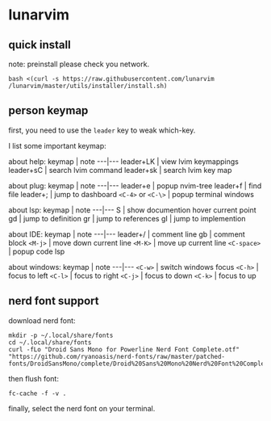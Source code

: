 # lunarvim
## quick install
note: preinstall please check you network.

```
bash <(curl -s https://raw.githubusercontent.com/lunarvim   /lunarvim/master/utils/installer/install.sh)
```

## person keymap
first, you need to use the `leader` key to weak which-key.

I list some important keymap:

about help:
keymap | note
---|---
leader+LK | view lvim keymappings
leader+sC | search lvim command
leader+sk | search lvim key map


about plug:
keymap | note
---|---
leader+e | popup nvim-tree
leader+f | find file 
leader+; | jump to dashboard
`<C-4>` or `<C-\>` | popup terminal windows


about lsp:
keymap | note
---|---
S | show documention hover current point
gd | jump to definition
gr | jump to references
gI | jump to implemention


about IDE:
keymap | note
---|---
leader+/ | comment line 
gb | comment block
`<M-j>` | move down current line
`<M-K>` | move up current line
`<C-space>` |  popup code lsp


about windows:
keymap | note
---|---
`<C-w>` | switch windows focus
`<C-h>` | focus to left
`<C-l>` | focus to right
`<C-j>` | focus to down
`<C-k>` | focus to up


## nerd font support
download nerd font:
```shell
mkdir -p ~/.local/share/fonts
cd ~/.local/share/fonts
curl -fLo "Droid Sans Mono for Powerline Nerd Font Complete.otf" "https://github.com/ryanoasis/nerd-fonts/raw/master/patched-fonts/DroidSansMono/complete/Droid%20Sans%20Mono%20Nerd%20Font%20Complete.otf"
```

then flush font:
```shell
fc-cache -f -v .
```

finally, select the nerd font on your terminal.




